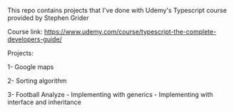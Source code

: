 This repo contains projects that I've done with Udemy's Typescript course provided by Stephen Grider

Course link:
https://www.udemy.com/course/typescript-the-complete-developers-guide/

Projects:

1- Google maps

2- Sorting algorithm

3- Football Analyze - Implementing with generics - Implementing with interface and inheritance
